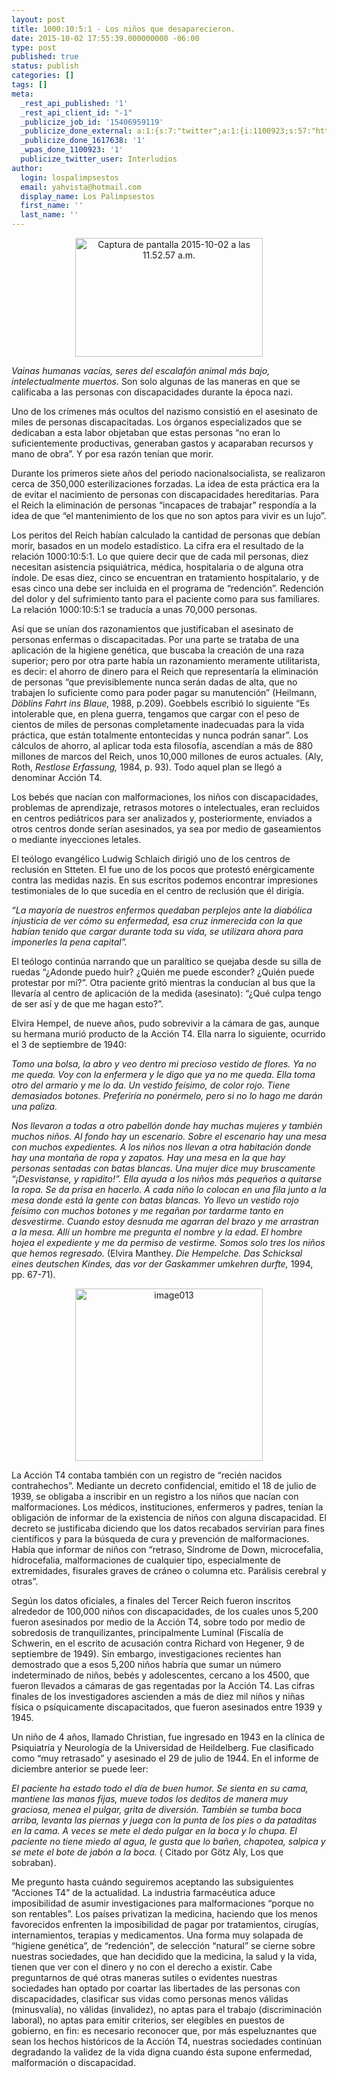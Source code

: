 ```yaml
---
layout: post
title: 1000:10:5:1 - Los niños que desaparecieron.
date: 2015-10-02 17:55:39.000000000 -06:00
type: post
published: true
status: publish
categories: []
tags: []
meta:
  _rest_api_published: '1'
  _rest_api_client_id: "-1"
  _publicize_job_id: '15406959119'
  _publicize_done_external: a:1:{s:7:"twitter";a:1:{i:1100923;s:57:"https://twitter.com/Interludios/status/650006253301665793";}}
  _publicize_done_1617638: '1'
  _wpas_done_1100923: '1'
  publicize_twitter_user: Interludios
author:
  login: lospalimpsestos
  email: yahvista@hotmail.com
  display_name: Los Palimpsestos
  first_name: ''
  last_name: ''
---
```

<p style="text-align:center;"><a href="https://lospalimpsestos.files.wordpress.com/2015/10/captura-de-pantalla-2015-10-02-a-las-11-52-57-a-m.png"><img class="alignnone size-medium wp-image-2219" src="{{ site.baseurl }}/assets/captura-de-pantalla-2015-10-02-a-las-11-52-57-a-m.png" alt="Captura de pantalla 2015-10-02 a las 11.52.57 a.m." width="300" height="190" /></a></p>
<p><em>Vainas humanas vacías, seres del escalafón animal más bajo, intelectualmente muertos.</em> Son solo algunas de las maneras en que se calificaba a las personas con discapacidades durante la época nazi.</p>
<p>Uno de los crímenes más ocultos del nazismo consistió en el asesinato de miles de personas discapacitadas. Los órganos especializados que se dedicaban a esta labor objetaban que estas personas “no eran lo suficientemente productivas, generaban gastos y acaparaban recursos y mano de obra”. Y por esa razón tenían que morir.</p>
<p>Durante los primeros siete años del periodo nacionalsocialista, se realizaron cerca de 350,000 esterilizaciones forzadas. La idea de esta práctica era la de evitar el nacimiento de personas con discapacidades hereditarias. Para el Reich la eliminación de personas “incapaces de trabajar” respondía a la idea de que “el mantenimiento de los que no son aptos para vivir es un lujo”.</p>
<p>Los peritos del Reich habían calculado la cantidad de personas que debían morir, basados en un modelo estadístico. La cifra era el resultado de la relación 1000:10:5:1. Lo que quiere decir que de cada mil personas, diez necesitan asistencia psiquiátrica, médica, hospitalaria o de alguna otra índole. De esas diez, cinco se encuentran en tratamiento hospitalario, y de esas cinco una debe ser incluida en el programa de “redención”. Redención del dolor y del sufrimiento tanto para el paciente como para sus familiares. La relación 1000:10:5:1 se traducía a unas 70,000 personas.</p>
<p>Así que se unían dos razonamientos que justificaban el asesinato de personas enfermas o discapacitadas. Por una parte se trataba de una aplicación de la higiene genética, que buscaba la creación de una raza superior; pero por otra parte había un razonamiento meramente utilitarista, es decir: el ahorro de dinero para el Reich que representaría la eliminación de personas “que previsiblemente nunca serán dadas de alta, que no trabajen lo suficiente como para poder pagar su manutención” (Heilmann, <em>Döblins Fahrt ins Blaue, </em>1988, p.209). Goebbels escribió lo siguiente “Es intolerable que, en plena guerra, tengamos que cargar con el peso de cientos de miles de personas completamente inadecuadas para la vida práctica, que están totalmente entontecidas y nunca podrán sanar”. Los cálculos de ahorro, al aplicar toda esta filosofía, ascendían a más de 880 millones de marcos del Reich, unos 10,000 millones de euros actuales. (Aly, Roth, <em>Restlose Erfassung, </em>1984, p. 93). Todo aquel plan se llegó a denominar Acción T4.</p>
<p>Los bebés que nacían con malformaciones, los niños con discapacidades, problemas de aprendizaje, retrasos motores o intelectuales, eran recluidos en centros pediátricos para ser analizados y, posteriormente, enviados a otros centros donde serían asesinados, ya sea por medio de gaseamientos o mediante inyecciones letales.</p>
<p>El teólogo evangélico Ludwig Schlaich dirigió uno de los centros de reclusión en Stteten. El fue uno de los pocos que protestó enérgicamente contra las medidas nazis. En sus escritos podemos encontrar impresiones testimoniales de lo que sucedía en el centro de reclusión que él dirigía.</p>
<p><em>“La mayoría de nuestros enfermos quedaban perplejos ante la diabólica injusticia de ver cómo su enfermedad, esa cruz inmerecida con la que habían tenido que cargar durante toda su vida, se utilizara ahora para imponerles la pena capital”. </em></p>
<p>El teólogo continúa narrando que un paralítico se quejaba desde su silla de ruedas “¿Adonde puedo huir? ¿Quién me puede esconder? ¿Quién puede protestar por mi?”. Otra paciente gritó mientras la conducían al bus que la llevaría al centro de aplicación de la medida (asesinato): “¿Qué culpa tengo de ser así y de que me hagan esto?”.</p>
<p>Elvira Hempel, de nueve años, pudo sobrevivir a la cámara de gas, aunque su hermana murió producto de la Acción T4. Ella narra lo siguiente, ocurrido el 3 de septiembre de 1940:</p>
<p><em>Tomo una bolsa, la abro y veo dentro mi precioso vestido de flores. Ya no me queda. Voy con la enfermera y le digo que ya no me queda. Ella toma otro del armario y me lo da. Un vestido feísimo, de color rojo. Tiene demasiados botones. Preferiría no ponérmelo, pero si no lo hago me darán una paliza. </em></p>
<p><em>Nos llevaron a todas a otro pabellón donde hay muchas mujeres y también muchos niños. Al fondo hay un escenario. Sobre el escenario hay una mesa con muchos expedientes. A los niños nos llevan a otra habitación donde hay una montaña de ropa y zapatos. Hay una mesa en la que hay personas sentadas con batas blancas. Una mujer dice muy bruscamente “¡Desvistanse, y rapidito!”. Ella ayuda a los niños más pequeños a quitarse la ropa. Se da prisa en hacerlo. A cada niño lo colocan en una fila junto a la mesa donde está la gente con batas blancas. Yo llevo un vestido rojo feísimo con muchos botones y me regañan por tardarme tanto en desvestirme. Cuando estoy desnuda me agarran del brazo y me arrastran a la mesa. Allí un hombre me pregunta el nombre y la edad. El hombre hojea el expediente y me da permiso de vestirme. Somos solo tres los niños que hemos regresado. </em>(Elvira Manthey. <em>Die Hempelche. Das Schicksal eines deutschen Kindes, das vor der Gaskammer umkehren durfte, </em>1994, pp. 67-71).</p>
<p style="text-align:center;"><a href="https://lospalimpsestos.files.wordpress.com/2015/10/image013.jpg"><img class="alignnone size-medium wp-image-2218" src="{{ site.baseurl }}/assets/image013.jpg" alt="image013" width="300" height="276" /></a></p>
<p>La Acción T4 contaba también con un registro de “recién nacidos contrahechos”. Mediante un decreto confidencial, emitido el 18 de julio de 1939, se obligaba a inscribir en un registro a los niños que nacían con malformaciones. Los médicos, instituciones, enfermeros y padres, tenían la obligación de informar de la existencia de niños con alguna discapacidad. El decreto se justificaba diciendo que los datos recabados servirían para fines científicos y para la búsqueda de cura y prevención de malformaciones. Había que informar de niños con “retraso, Síndrome de Down, microcefalia, hidrocefalia, malformaciones de cualquier tipo, especialmente de extremidades, fisurales graves de cráneo o columna etc. Parálisis cerebral y otras”.</p>
<p>Según los datos oficiales, a finales del Tercer Reich fueron inscritos alrededor de 100,000 niños con discapacidades, de los cuales unos 5,200 fueron asesinados por medio de la Acción T4, sobre todo por medio de sobredosis de tranquilizantes, principalmente Luminal (Fiscalía de Schwerin, en el escrito de acusación contra Richard von Hegener, 9 de septiembre de 1949). Sin embargo, investigaciones recientes han demostrado que a esos 5,200 niños habría que sumar un número indeterminado de niños, bebés y adolescentes, cercano a los 4500, que fueron llevados a cámaras de gas regentadas por la Acción T4. Las cifras finales de los investigadores ascienden a más de diez mil niños y niñas física o psíquicamente discapacitados, que fueron asesinados entre 1939 y 1945.</p>
<p>Un niño de 4 años, llamado Christian, fue ingresado en 1943 en la clínica de Psiquiatría y Neurología de la Universidad de Heildelberg. Fue clasificado como “muy retrasado” y asesinado el 29 de julio de 1944. En el informe de diciembre anterior se puede leer:</p>
<p><em>El paciente ha estado todo el día de buen humor. Se sienta en su cama, mantiene las manos fijas, mueve todos los deditos de manera muy graciosa, menea el pulgar, grita de diversión. También se tumba boca arriba, levanta las piernas y juega con la punta de los pies o da pataditas en la cama. A veces se mete el dedo pulgar en la boca y lo chupa. El paciente no tiene miedo al agua, le gusta que lo bañen, chapotea, salpica y se mete el bote de jabón a la boca. </em>( Citado por Götz Aly, Los que sobraban).</p>
<p>Me pregunto hasta cuándo seguiremos aceptando las subsiguientes “Acciones T4” de la actualidad. La industria farmacéutica aduce imposibilidad de asumir investigaciones para malformaciones “porque no son rentables”. Los países privatizan la medicina, haciendo que los menos favorecidos enfrenten la imposibilidad de pagar por tratamientos, cirugías, internamientos, terapias y medicamentos. Una forma muy solapada de “higiene genética”, de “redención”, de selección “natural” se cierne sobre nuestras sociedades, que han decidido que la medicina, la salud y la vida, tienen que ver con el dinero y no con el derecho a existir. Cabe preguntarnos de qué otras maneras sutiles o evidentes nuestras sociedades han optado por coartar las libertades de las personas con discapacidades, clasificar sus vidas como personas menos válidas (minusvalía), no válidas (invalidez), no aptas para el trabajo (discriminación laboral), no aptas para emitir criterios, ser elegibles en puestos de gobierno, en fin: es necesario reconocer que, por más espeluznantes que sean los hechos históricos de la Acción T4, nuestras sociedades continúan degradando la validez de la vida digna cuando ésta supone enfermedad, malformación o discapacidad.</p>
